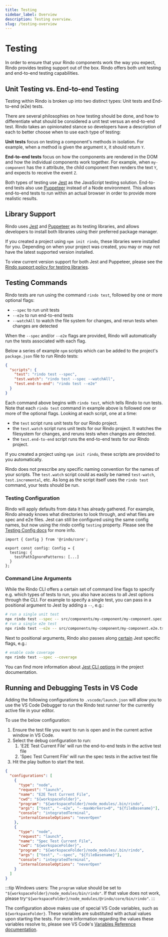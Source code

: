 ```yaml
---
title: Testing
sidebar_label: Overview
description: Testing overview.
slug: /testing-overview
---
```


# Testing

In order to ensure that your Rindo components work the way you expect, Rindo provides testing support out of the
box. Rindo offers both unit testing and end-to-end testing capabilities.

## Unit Testing vs. End-to-end Testing

Testing within Rindo is broken up into two distinct types: Unit tests and End-to-end (e2e) tests.

There are several philosophies on how testing should be done, and how to differentiate what should be considered a unit
test versus an end-to-end test. Rindo takes an opinionated stance so developers have a description of each to better
choose when to use each type of testing:

**Unit tests** focus on testing a component's methods in isolation. For example, when a method is given the argument
`X`, it should return `Y`.

**End-to-end tests** focus on how the components are rendered in the DOM and how the individual components work
together. For example, when `my-component` has the `X` attribute, the child component then renders the text `Y`, and
expects to receive the event `Z`.

Both types of testing use [Jest](https://jestjs.io/) as the JavaScript testing solution. End-to-end tests also use
[Puppeteer](https://pptr.dev/) instead of a Node environment. This allows end-to-end tests to run within an actual
browser in order to provide more realistic results.

## Library Support

Rindo uses [Jest](https://jestjs.io/) and [Puppeteer](https://pptr.dev/) as its testing libraries, and allows
developers to install both libraries using their preferred package manager.

If you created a project using `npm init rindo`, these libraries were installed for you. Depending on when your
project was created, you may or may not have the latest supported version installed.

To view current version support for both Jest and Puppeteer, please see the
[Rindo support policy for testing libraries](../reference/support-policy.md#testing-libraries).

## Testing Commands

Rindo tests are run using the command `rindo test`, followed by one or more optional flags:

- `--spec` to run unit tests
- `--e2e` to run end-to-end tests
- `--watchAll` to watch the file system for changes, and rerun tests when changes are detected

When the `--spec` and/or `--e2e` flags are provided, Rindo will automatically run the tests associated with each flag.

Below a series of example `npm` scripts which can be added to the project's `package.json` file to run Rindo tests:

```json
{
  "scripts": {
    "test": "rindo test --spec",
    "test.watch": "rindo test --spec --watchAll",
    "test.end-to-end": "rindo test --e2e"
  }
}
```

Each command above begins with `rindo test`, which tells Rindo to run tests. Note that each `rindo test` command
in example above is followed one or more of the optional flags. Looking at each script, one at a time:

- the `test` script runs unit tests for our Rindo project.
- the `test.watch` script runs unit tests for our Rindo project. It watches the filesystem for changes, and reruns
  tests when changes are detected.
- the `test.end-to-end` script runs the end-to-end tests for our Rindo project.

If you created a project using `npm init rindo`, these scripts are provided to you automatically.

Rindo does not prescribe any specific naming convention for the names of your scripts. The `test.watch` script could
as easily be named `test-watch`, `test.incremental`, etc. As long as the script itself uses the `rindo test` command,
your tests should be run.

### Testing Configuration

Rindo will apply defaults from data it has already gathered. For example, Rindo already knows what directories to look through, and what files are spec and e2e files. Jest can still be configured using the same config names, but now using the rindo config `testing` property. Please see the [Testing Config docs](./config.md) for more info.

```tsx
import { Config } from '@rindo/core';

export const config: Config = {
  testing: {
    testPathIgnorePatterns: [...]
  }
};
```

### Command Line Arguments

While the Rindo CLI offers a certain set of command line flags to specify e.g. which types of tests to run, you also have access to all Jest options through the CLI. For example to specify a single test, you can pass in a positional argument to Jest by adding a `--`, e.g.:

```sh
# run a single unit test
npx rindo test --spec -- src/components/my-component/my-component.spec.ts
# run a single e2e test
npx rindo test --e2e -- src/components/my-component/my-component.e2e.ts
```

Next to positional arguments, Rindo also passes along [certain](https://github.com/familyjs/rindo/blob/1fade6dcf2b0543e2102d8237435d034126a411e/src/cli/config-flags.ts#L38-L85) Jest specific flags, e.g.:

```sh
# enable code coverage
npx rindo test --spec --coverage
```

You can find more information about [Jest CLI options](https://jestjs.io/docs/cli) in the project documentation.

## Running and Debugging Tests in VS Code

Adding the following configurations to `.vscode/launch.json` will allow you to use the VS Code Debugger to run the Rindo test runner for the currently active file in your editor.

To use the below configuration:

1. Ensure the test file you want to run is open and in the current active window in VS Code.
2. Select the debug configuration to run:
   1. 'E2E Test Current File' will run the end-to-end tests in the active test file
   2. 'Spec Test Current File' will run the spec tests in the active test file
3. Hit the play button to start the test.

```json title=".vscode/launch.json"
{
  "configurations": [
    {
      "type": "node",
      "request": "launch",
      "name": "E2E Test Current File",
      "cwd": "${workspaceFolder}",
      "program": "${workspaceFolder}/node_modules/.bin/rindo",
      "args": ["test", "--e2e", "--maxWorkers=0", "${fileBasename}"],
      "console": "integratedTerminal",
      "internalConsoleOptions": "neverOpen"
    },
    {
      "type": "node",
      "request": "launch",
      "name": "Spec Test Current File",
      "cwd": "${workspaceFolder}",
      "program": "${workspaceFolder}/node_modules/.bin/rindo",
      "args": ["test", "--spec", "${fileBasename}"],
      "console": "integratedTerminal",
      "internalConsoleOptions": "neverOpen"
    }
  ]
}
```

:::tip
Windows users: The `program` value should be set to `"${workspaceFolder}/node_modules/bin/rindo"`.
If that value does not work, please try`"${workspaceFolder}/node_modules/@rindo/core/bin/rindo"`.
:::

The configuration above makes use of special VS Code variables, such as `${workspaceFolder}`.
These variables are substituted with actual values upon starting the tests.
For more information regarding the values these variables resolve to, please see VS Code's [Variables Reference documentation](https://code.visualstudio.com/docs/editor/variables-reference).
